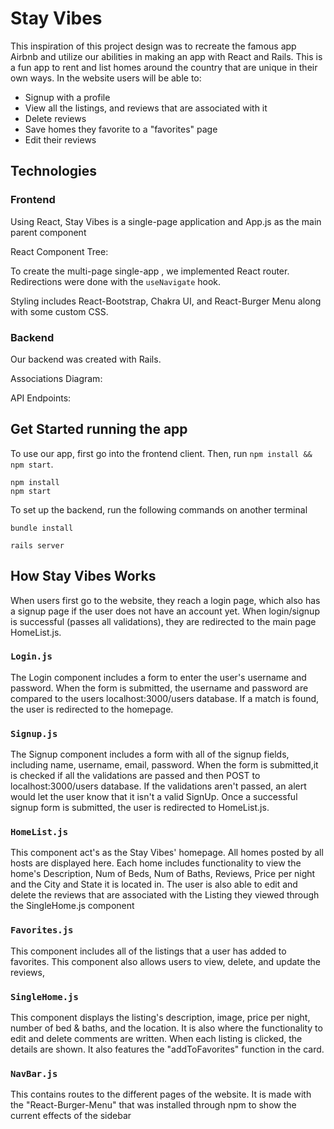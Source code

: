 # Stay Vibes

This inspiration of this project design was to recreate the famous app Airbnb and utilize our abilities in making an app with React and Rails. This is a fun app to rent and list homes around the country that are unique in their own ways. In the website users will be able to:
* Signup with a profile
* View all the listings, and reviews that are associated with it
* Delete reviews
* Save homes they favorite to a "favorites" page
* Edit their reviews

## Technologies

### Frontend

Using React, Stay Vibes is a single-page application and App.js as the main parent component

React Component Tree:



To create the multi-page single-app , we implemented React router.  Redirections were done with the ```useNavigate``` hook.

Styling includes React-Bootstrap, Chakra UI, and React-Burger Menu along with some custom CSS.

### Backend

Our backend was created with Rails.   

Associations Diagram:




API Endpoints:





## Get Started running the app

To use our app, first go into the frontend client.  Then, run ```npm install && npm start```.

```
npm install
npm start
```

To set up the backend, run the following commands on another terminal
```
bundle install
```

```
rails server
```

## How Stay Vibes Works

When users first go to the website, they reach a login page, which also has a signup page if the user does not have an account yet. When login/signup is successful (passes all validations), they are redirected to the main page HomeList.js.  

### ```Login.js```

The Login component includes a form to enter the user's username and password.  When the form is submitted, the username and password are compared to the users localhost:3000/users database.  If a match is found, the user is redirected to the homepage.

### ```Signup.js```

The Signup component includes a form with all of the signup fields, including name, username, email, password.  When the form is submitted,it is checked if all the validations are passed and then POST to localhost:3000/users database.  If the validations aren't passed, an alert would let the user know that it isn't a valid SignUp.  Once a successful signup form is submitted, the user is redirected to HomeList.js.

### ```HomeList.js```

This component act's as the Stay Vibes' homepage.  All homes posted by all hosts are displayed here.  Each home includes functionality to view the home's Description, Num of Beds, Num of Baths, Reviews, Price per night and the City and State it is located in. The user is also able to edit and delete the reviews that are associated with the Listing they viewed through the SingleHome.js component
### ```Favorites.js```

This component includes all of the listings that a user has added to favorites.  This component also allows users to view, delete, and update the reviews,


### ```SingleHome.js```

This component displays the listing's description, image, price per night, number of bed & baths, and the location. It is also where the functionality to edit and delete comments are written.  When each listing is clicked, the details are shown.  It also features the "addToFavorites" function in the card.


### ```NavBar.js```

This contains routes to the different pages of the website. It is made with the "React-Burger-Menu" that was installed through npm to show the current effects of the sidebar


